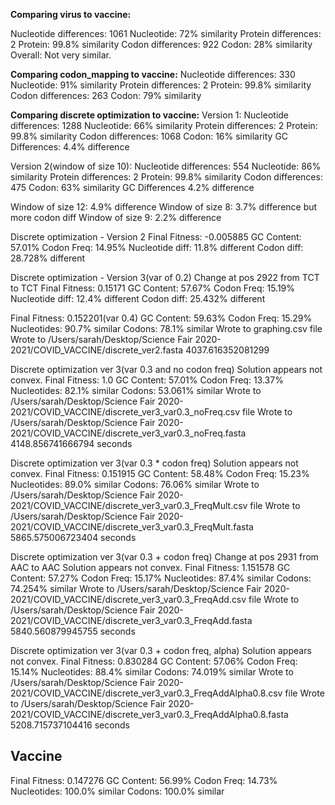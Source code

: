 **Comparing virus to vaccine:**

Nucleotide differences:
        1061
        Nucleotide: 72% similarity
Protein differences:
        2
        Protein: 99.8% similarity
Codon differences:
        922
        Codon: 28% similarity
Overall: Not very similar.

**Comparing codon_mapping to vaccine:**
Nucleotide differences:
        330
        Nucleotide: 91% similarity
Protein differences:
        2
        Protein: 99.8% similarity
Codon differences:
        263
        Codon: 79% similarity

**Comparing discrete optimization to vaccine:**
Version 1:
Nucleotide differences:
        1288
        Nucleotide: 66% similarity
Protein differences:
        2
        Protein: 99.8% similarity
Codon differences:
        1068
        Codon: 16% similarity
GC Differences:
        4.4% difference

Version 2(window of size 10):
Nucleotide differences:
	554
	Nucleotide: 86% similarity
Protein differences:
	2
	Protein: 99.8% similarity
Codon differences:
	475
	Codon: 63% similarity
GC Differences
        4.2% difference

Window of size 12:
        4.9% difference
Window of size 8:
        3.7% difference but more codon diff
Window of size 9:
        2.2% difference



Discrete optimization - Version 2
Final Fitness: -0.005885
GC Content: 57.01%
Codon Freq: 14.95%
Nucleotide diff: 11.8% different
Codon diff: 28.728% different

Discrete optimization - Version 3(var of 0.2)
Change at pos 2922 from TCT to TCT
Final Fitness: 0.15171
GC Content: 57.67%
Codon Freq: 15.19%
Nucleotide diff: 12.4% different
Codon diff: 25.432% different

Final Fitness: 0.152201(var 0.4)
GC Content: 59.63%
Codon Freq: 15.29%
Nucleotides: 90.7% similar
Codons: 78.1% similar
Wrote to graphing.csv file
Wrote to /Users/sarah/Desktop/Science Fair 2020-2021/COVID_VACCINE/discrete_ver2.fasta
4037.616352081299

Discrete optimization ver 3(var 0.3 and no codon freq)
Solution appears not convex.
Final Fitness: 1.0
GC Content: 57.01%
Codon Freq: 13.37%
Nucleotides: 82.1% similar
Codons: 53.061% similar
Wrote to /Users/sarah/Desktop/Science Fair 2020-2021/COVID_VACCINE/discrete_ver3_var0.3_noFreq.csv file
Wrote to /Users/sarah/Desktop/Science Fair 2020-2021/COVID_VACCINE/discrete_ver3_var0.3_noFreq.fasta
4148.856741666794 seconds

Discrete optimization ver 3(var 0.3 * codon freq)
Solution appears not convex.
Final Fitness: 0.151915
GC Content: 58.48%
Codon Freq: 15.23%
Nucleotides: 89.0% similar
Codons: 76.06% similar
Wrote to /Users/sarah/Desktop/Science Fair 2020-2021/COVID_VACCINE/discrete_ver3_var0.3_FreqMult.csv file
Wrote to /Users/sarah/Desktop/Science Fair 2020-2021/COVID_VACCINE/discrete_ver3_var0.3_FreqMult.fasta
5865.575006723404 seconds

Discrete optimization ver 3(var 0.3 + codon freq)
Change at pos 2931 from AAC to AAC
Solution appears not convex.
Final Fitness: 1.151578
GC Content: 57.27%
Codon Freq: 15.17%
Nucleotides: 87.4% similar
Codons: 74.254% similar
Wrote to /Users/sarah/Desktop/Science Fair 2020-2021/COVID_VACCINE/discrete_ver3_var0.3_FreqAdd.csv file
Wrote to /Users/sarah/Desktop/Science Fair 2020-2021/COVID_VACCINE/discrete_ver3_var0.3_FreqAdd.fasta
5840.560879945755 seconds

Discrete optimization ver 3(var 0.3 + codon freq, alpha)
Solution appears not convex.
Final Fitness: 0.830284
GC Content: 57.06%
Codon Freq: 15.14%
Nucleotides: 88.4% similar
Codons: 74.019% similar
Wrote to /Users/sarah/Desktop/Science Fair 2020-2021/COVID_VACCINE/discrete_ver3_var0.3_FreqAddAlpha0.8.csv file
Wrote to /Users/sarah/Desktop/Science Fair 2020-2021/COVID_VACCINE/discrete_ver3_var0.3_FreqAddAlpha0.8.fasta
5208.715737104416 seconds


Vaccine
-------------------
Final Fitness: 0.147276
GC Content: 56.99%
Codon Freq: 14.73%
Nucleotides: 100.0% similar
Codons: 100.0% similar


